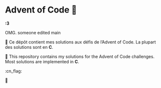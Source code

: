 # Advent of Code 🎄

**:3**

OMG. someone edited main

:baguette_bread: Ce dépôt contient mes solutions aux défis de l’Advent of Code. La plupart des solutions sont en **C**.

:hamburger: This repository contains my solutions for the Advent of Code challenges. Most solutions are implemented in **C**.

:cn_flag:

🍌

